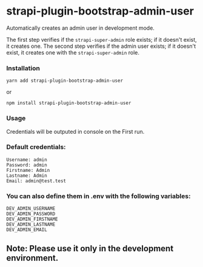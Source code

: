 # strapi-plugin-bootstrap-admin-user
Automatically creates an admin user in development mode.

The first step verifies if the `strapi-super-admin` role exists; if it doesn't exist, it creates one. The second step verifies if the admin user exists; if it doesn't exist, it creates one with the `strapi-super-admin` role.

### Installation
```
yarn add strapi-plugin-bootstrap-admin-user
```
or
```
npm install strapi-plugin-bootstrap-admin-user
```

### Usage
Credentials will be outputed in console on the First run.

### Default credentials:  
```
Username: admin  
Password: admin  
Firstname: Admin  
Lastname: Admin  
Email: admin@test.test
```

### You can also define them in .env with the following variables:  
```
DEV_ADMIN_USERNAME  
DEV_ADMIN_PASSWORD
DEV_ADMIN_FIRSTNAME
DEV_ADMIN_LASTNAME
DEV_ADMIN_EMAIL
```

## Note: Please use it only in the development environment.
